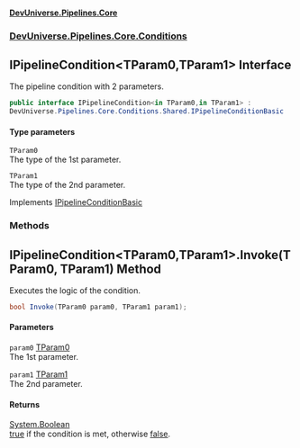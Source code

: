 #### [DevUniverse.Pipelines.Core](Pipelines.md 'Pipelines')
### [DevUniverse.Pipelines.Core.Conditions](Pipelines.md#DevUniverse.Pipelines.Core.Conditions 'DevUniverse.Pipelines.Core.Conditions')
## IPipelineCondition&lt;TParam0,TParam1&gt; Interface
The pipeline condition with 2 parameters.  
```csharp
public interface IPipelineCondition<in TParam0,in TParam1> :
DevUniverse.Pipelines.Core.Conditions.Shared.IPipelineConditionBasic
```
#### Type parameters
<a name='DevUniverse.Pipelines.Core.Conditions.IPipelineCondition.TParam0.TParam1..TParam0'></a>
`TParam0`  
The type of the 1st parameter.
  
<a name='DevUniverse.Pipelines.Core.Conditions.IPipelineCondition.TParam0.TParam1..TParam1'></a>
`TParam1`  
The type of the 2nd parameter.
  

Implements [IPipelineConditionBasic](IPipelineConditionBasic.md 'DevUniverse.Pipelines.Core.Conditions.Shared.IPipelineConditionBasic')  
### Methods
<a name='DevUniverse.Pipelines.Core.Conditions.IPipelineCondition.TParam0.TParam1..Invoke(TParam0.TParam1)'></a>
## IPipelineCondition&lt;TParam0,TParam1&gt;.Invoke(TParam0, TParam1) Method
Executes the logic of the condition.  
```csharp
bool Invoke(TParam0 param0, TParam1 param1);
```
#### Parameters
<a name='DevUniverse.Pipelines.Core.Conditions.IPipelineCondition.TParam0.TParam1..Invoke(TParam0.TParam1).param0'></a>
`param0` [TParam0](IPipelineCondition.TParam0.TParam1..md#DevUniverse.Pipelines.Core.Conditions.IPipelineCondition.TParam0.TParam1..TParam0 'DevUniverse.Pipelines.Core.Conditions.IPipelineCondition&lt;TParam0,TParam1&gt;.TParam0')  
The 1st parameter.
  
<a name='DevUniverse.Pipelines.Core.Conditions.IPipelineCondition.TParam0.TParam1..Invoke(TParam0.TParam1).param1'></a>
`param1` [TParam1](IPipelineCondition.TParam0.TParam1..md#DevUniverse.Pipelines.Core.Conditions.IPipelineCondition.TParam0.TParam1..TParam1 'DevUniverse.Pipelines.Core.Conditions.IPipelineCondition&lt;TParam0,TParam1&gt;.TParam1')  
The 2nd parameter.
  
#### Returns
[System.Boolean](https://docs.microsoft.com/en-us/dotnet/api/System.Boolean 'System.Boolean')  
[true](https://docs.microsoft.com/en-us/dotnet/csharp/language-reference/builtin-types/bool 'https://docs.microsoft.com/en-us/dotnet/csharp/language-reference/builtin-types/bool') if the condition is met, otherwise [false](https://docs.microsoft.com/en-us/dotnet/csharp/language-reference/builtin-types/bool 'https://docs.microsoft.com/en-us/dotnet/csharp/language-reference/builtin-types/bool').
  
